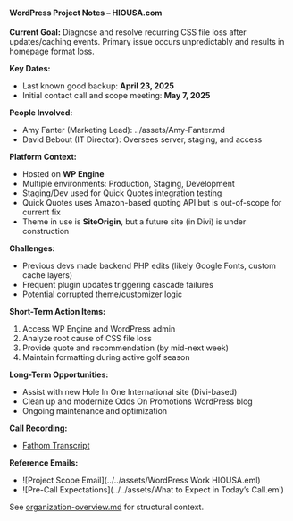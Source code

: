 #### WordPress Project Notes – HIOUSA.com

**Current Goal:**
Diagnose and resolve recurring CSS file loss after updates/caching events. Primary issue occurs unpredictably and results in homepage format loss.

**Key Dates:**
- Last known good backup: **April 23, 2025**
- Initial contact call and scope meeting: **May 7, 2025**

**People Involved:**
- Amy Fanter (Marketing Lead): ../assets/Amy-Fanter.md
- David Bebout (IT Director): Oversees server, staging, and access

**Platform Context:**
- Hosted on **WP Engine**
- Multiple environments: Production, Staging, Development
- Staging/Dev used for Quick Quotes integration testing
- Quick Quotes uses Amazon-based quoting API but is out-of-scope for current fix
- Theme in use is **SiteOrigin**, but a future site (in Divi) is under construction

**Challenges:**
- Previous devs made backend PHP edits (likely Google Fonts, custom cache layers)
- Frequent plugin updates triggering cascade failures
- Potential corrupted theme/customizer logic

**Short-Term Action Items:**
1. Access WP Engine and WordPress admin
2. Analyze root cause of CSS file loss
3. Provide quote and recommendation (by mid-next week)
4. Maintain formatting during active golf season

**Long-Term Opportunities:**
- Assist with new Hole In One International site (Divi-based)
- Clean up and modernize Odds On Promotions WordPress blog
- Ongoing maintenance and optimization

**Call Recording:**
- [Fathom Transcript](https://fathom.video/share/fyBCTRNmN-Qs8qXoNt1Vu933zWP2TxZt)

**Reference Emails:**
- ![Project Scope Email](../../assets/WordPress Work HIOUSA.eml)
- ![Pre-Call Expectations](../../assets/What to Expect in Today’s Call.eml)

See [organization-overview.md](organization-overview.md) for structural context.
